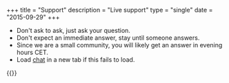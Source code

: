 +++
title = "Support"
description = "Live support"
type = "single"
date = "2015-09-29"
+++

* Don't ask to ask, just ask your question.
* Don't expect an immediate answer, stay until someone answers.
* Since we are a small community, you will likely get an answer in evening hours CET.
* Load [chat](https://kiwiirc.com/client/chat.freenode.net/?nick=SabayonGuest|?&theme=cli#sabayon) in a new tab if this fails to load.

{{<kiwiirc>}}
